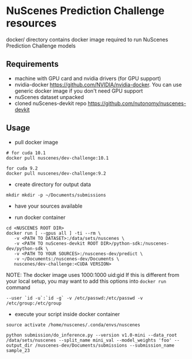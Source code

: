 # NuScenes Prediction Challenge resources

docker/ directory contains docker image required to run NuScenes Prediction Challenge models

## Requirements

- machine with GPU card and nvidia drivers (for GPU support)
- nvidia-docker https://github.com/NVIDIA/nvidia-docker. You can use generic docker image if you don't need GPU support
- nuScenes dataset unpacked
- cloned nuScenes-devkit repo https://github.com/nutonomy/nuscenes-devkit

## Usage
- pull docker image
```
# for cuda 10.1
docker pull nuscenes/dev-challenge:10.1

for cuda 9.2
docker pull nuscenes/dev-challenge:9.2
```

- create directory for output data
```
mkdir mkdir -p ~/Documents/submissions
```

- have your sources available

- run docker container
```
cd <NUSCENES ROOT DIR>
docker run [ --gpus all ] -ti --rm \
   -v <PATH TO DATASET>:/data/sets/nuscenes \
   -v <PATH TO nuScenes-devkit ROOT DIR>/python-sdk:/nuscenes-dev/python-sdk \
   -v <PATH TO YOUR SOURCES>:/nuscenes-dev/predict \
   -v ~/Documents:/nuscenes-dev/Documents \
   nuscenes/dev-challenge:<CUDA VERSION>
```

NOTE: The docker image uses 1000:1000 uid:gid
If this is different from your local setup, you may want to add this options into `docker run` command
```
--user `id -u`:`id -g` -v /etc/passwd:/etc/passwd -v /etc/group:/etc/group
```

- execute your script inside docker container
```
source activate /home/nuscenes/.conda/envs/nuscenes

python submission/do_inference.py --version v1.0-mini --data_root /data/sets/nuscenes --split_name mini_val --model_weights 'foo' --output_dir /nuscenes-dev/Documents/submissions --submission_name sample_23
```

